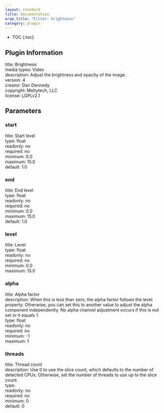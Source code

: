 ```yaml
---
layout: standard
title: Documentation
wrap_title: "Filter: brightness"
category: plugin
---
```

* TOC
{:toc}

## Plugin Information

title: Brightness  
media types:
Video  
description: Adjust the brightness and opacity of the image.  
version: 4  
creator: Dan Dennedy  
copyright: Meltytech, LLC  
license: LGPLv2.1  

## Parameters

### start

title: Start level    
type: float  
readonly: no  
required: no  
minimum: 0.0  
maximum: 15.0  
default: 1.0  

### end

title: End level    
type: float  
readonly: no  
required: no  
minimum: 0.0  
maximum: 15.0  
default: 1.0  

### level

title: Level    
type: float  
readonly: no  
required: no  
minimum: 0.0  
maximum: 15.0  

### alpha

title: Alpha factor    
description:
When this is less than zero, the alpha factor follows the level property. Otherwise, you can set this to another value to adjust the alpha component independently. No alpha channel adjustment occurs if this is not set or it equals 1.  
type: float  
readonly: no  
required: no  
minimum: -1  
maximum: 1  

### threads

title: Thread count    
description:
Use 0 to use the slice count, which defaults to the number of detected CPUs. Otherwise, set the number of threads to use up to the slice count.  
type:   
readonly: no  
required: no  
minimum: 0  
default: 0  

